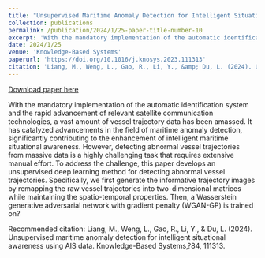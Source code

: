 ```yaml
---
title: "Unsupervised Maritime Anomaly Detection for Intelligent Situational Awareness Using AIS Data"
collection: publications
permalink: /publication/2024/1/25-paper-title-number-10
excerpt: 'With the mandatory implementation of the automatic identification system and the rapid advancement of relevant satellite communication technologies, a vast amount of vessel trajectory data has been amassed. It has catalyzed advancements in the field of maritime anomaly detection, significantly contributing to the enhancement of intelligent maritime situational awareness. However, detecting abnormal vessel trajectories from massive data is a highly challenging task that requires extensive manual effort. To address the challenge, this paper develops an unsupervised deep learning method for detecting abnormal vessel trajectories. Specifically, we first generate the informative trajectory images by remapping the raw vessel trajectories into two-dimensional matrices while maintaining the spatio-temporal properties. Then, a Wasserstein generative adversarial network with gradient penalty (WGAN-GP) is trained on?'
date: 2024/1/25
venue: 'Knowledge-Based Systems'
paperurl: 'https://doi.org/10.1016/j.knosys.2023.111313'
citation: 'Liang, M., Weng, L., Gao, R., Li, Y., &amp; Du, L. (2024). Unsupervised maritime anomaly detection for intelligent situational awareness using AIS data. Knowledge-Based Systems,?84, 111313.'
---
```


<a href='https://doi.org/10.1016/j.knosys.2023.111313'>Download paper here</a>

With the mandatory implementation of the automatic identification system and the rapid advancement of relevant satellite communication technologies, a vast amount of vessel trajectory data has been amassed. It has catalyzed advancements in the field of maritime anomaly detection, significantly contributing to the enhancement of intelligent maritime situational awareness. However, detecting abnormal vessel trajectories from massive data is a highly challenging task that requires extensive manual effort. To address the challenge, this paper develops an unsupervised deep learning method for detecting abnormal vessel trajectories. Specifically, we first generate the informative trajectory images by remapping the raw vessel trajectories into two-dimensional matrices while maintaining the spatio-temporal properties. Then, a Wasserstein generative adversarial network with gradient penalty (WGAN-GP) is trained on?

Recommended citation: Liang, M., Weng, L., Gao, R., Li, Y., & Du, L. (2024). Unsupervised maritime anomaly detection for intelligent situational awareness using AIS data. Knowledge-Based Systems,?84, 111313.